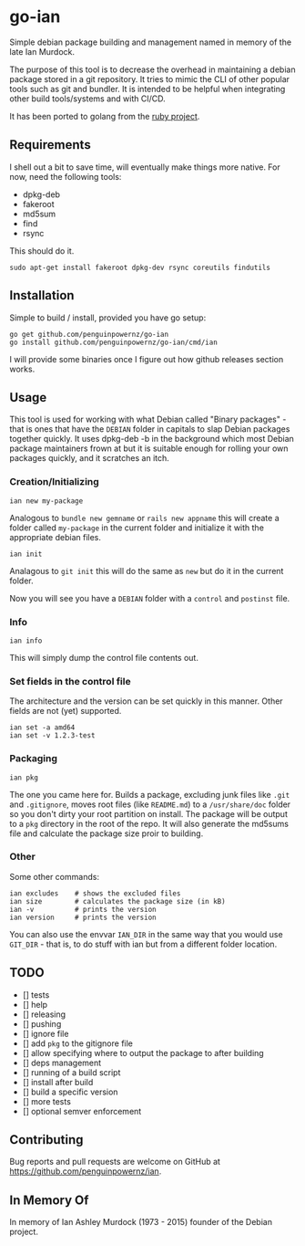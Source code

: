 # go-ian

Simple debian package building and management named in memory of the late Ian Murdock.

The purpose of this tool is to decrease the overhead in maintaining a debian package stored 
in a git repository. It tries to mimic the CLI of other popular tools such as git and bundler.
It is intended to be helpful when integrating other build tools/systems and with CI/CD.

It has been ported to golang from the [ruby project](https://github.com/penguinpowernz/ian).

## Requirements

I shell out a bit to save time, will eventually make things more native.  For now, need the following tools:

* dpkg-deb
* fakeroot
* md5sum
* find
* rsync

This should do it.

    sudo apt-get install fakeroot dpkg-dev rsync coreutils findutils

## Installation

Simple to build / install, provided you have go setup:

    go get github.com/penguinpowernz/go-ian
    go install github.com/penguinpowernz/go-ian/cmd/ian
    
I will provide some binaries once I figure out how github releases section works.
    
## Usage

This tool is used for working with what Debian called "Binary packages" - that is ones that have the `DEBIAN`
folder in capitals to slap Debian packages together quickly. It uses dpkg-deb -b in the background which most
Debian package maintainers frown at but it is suitable enough for rolling your own packages quickly, and it
scratches an itch.

### Creation/Initializing

    ian new my-package
 
Analogous to `bundle new gemname` or `rails new appname` this will create a folder called `my-package` in the
current folder and initialize it with the appropriate debian files.

    ian init
    
Analagous to `git init` this will do the same as `new` but do it in the current folder.

Now you will see you have a `DEBIAN` folder with a `control` and `postinst` file.

### Info

    ian info
    
This will simply dump the control file contents out.
 
### Set fields in the control file

The architecture and the version can be set quickly in this manner.  Other fields are not (yet) supported.

    ian set -a amd64
    ian set -v 1.2.3-test

### Packaging

    ian pkg
    
The one you came here for.  Builds a package, excluding junk files like `.git` and `.gitignore`, moves root
files (like `README.md`) to a `/usr/share/doc` folder so you don't dirty your root partition on install.  The
package will be output to a `pkg` directory in the root of the repo.  It will also generate the md5sums file
and calculate the package size proir to building.

### Other

Some other commands:

    ian excludes    # shows the excluded files
    ian size        # calculates the package size (in kB)
    ian -v          # prints the version
    ian version     # prints the version

You can also use the envvar `IAN_DIR` in the same way that you would use `GIT_DIR` - that is, to do stuff
with ian but from a different folder location.

## TODO

- [] tests
- [] help
- [] releasing
- [] pushing
- [] ignore file
- [] add `pkg` to the gitignore file
- [] allow specifying where to output the package to after building
- [] deps management
- [] running of a build script
- [] install after build
- [] build a specific version
- [] more tests
- [] optional semver enforcement

## Contributing

Bug reports and pull requests are welcome on GitHub at https://github.com/penguinpowernz/ian.

## In Memory Of

In memory of Ian Ashley Murdock (1973 - 2015) founder of the Debian project.
